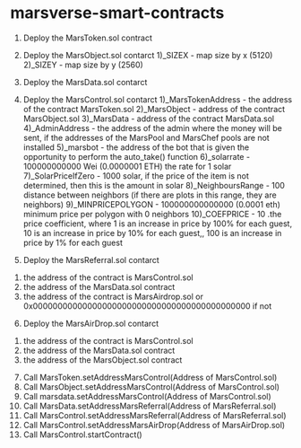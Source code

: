 # marsverse-smart-contracts

1. Deploy the MarsToken.sol contract

2. Deploy the MarsObject.sol contarct
  1)_SIZEX - map size by x (5120)
  2)_SIZEY - map size by y (2560)

3. Deploy the MarsData.sol contarct

4. Deploy the MarsControl.sol contarct
  1)_MarsTokenAddress - the address of the contract MarsToken.sol
  2)_MarsObject - address of the contract MarsObject.sol
  3)_MarsData - address of the contract MarsData.sol
  4)_AdminAddress - the address of the admin where the money will be sent, if the addresses of the MarsPool and MarsChef pools are not installed
  5)_marsbot - the address of the bot that is given the opportunity to perform the auto_take() function
  6)_solarrate - 100000000000 Wei (0.0000001 ETH) the rate for 1 solar
  7)_SolarPriceIfZero - 1000 solar, if the price of the item is not determined, then this is the amount in solar
  8)_NeighboursRange - 100 distance between neighbors (if there are plots in this range, they are neighbors)
  9)_MINPRICEPOLYGON - 100000000000000 (0.0001 eth) minimum price per polygon with 0 neighbors
  10)_COEFPRICE - 10 .the price coefficient, where 1 is an increase in price by 100% for each guest, 10 is an increase in price by 10% for each guest,, 100 is an increase in price by 1% for each guest

5. Deploy the MarsReferral.sol contarct
  1) the address of the contract is MarsControl.sol
  2) the address of the MarsData.sol contract
  3) the address of the contract is MarsAirdrop.sol or 0x00000000000000000000000000000000000000000000 if not

6. Deploy the MarsAirDrop.sol contarct
  1) the address of the contract is MarsControl.sol
  2) the address of the MarsData.sol contract
  3) the address of the MarsObject.sol contract

7. Call MarsToken.setAddressMarsControl(Address of MarsControl.sol)
8. Call MarsObject.setAddressMarsControl(Address of MarsControl.sol)
9. Call marsdata.setAddressMarsControl(Address of MarsControl.sol)
10. Call MarsData.setAddressMarsReferral(Address of MarsReferral.sol)
11. Call MarsControl.setAddressMarsReferral(Address of MarsReferral.sol)
12. Call MarsControl.setAddressMarsAirDrop(Address of MarsAirDrop.sol)
13. Call MarsControl.startContract()
